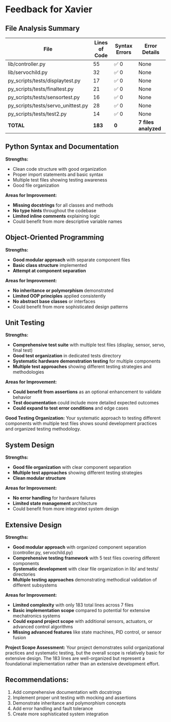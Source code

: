 # Feedback for Xavier

## File Analysis Summary

| File | Lines of Code | Syntax Errors | Error Details |
|------|---------------|---------------|---------------|
| lib/controller.py | 55 | ✅ 0 | None |
| lib/servochild.py | 32 | ✅ 0 | None |
| py_scripts/tests/displaytest.py | 17 | ✅ 0 | None |
| py_scripts/tests/finaltest.py | 21 | ✅ 0 | None |
| py_scripts/tests/sensortest.py | 16 | ✅ 0 | None |
| py_scripts/tests/servo_unittest.py | 28 | ✅ 0 | None |
| py_scripts/tests/test2.py | 14 | ✅ 0 | None |
| **TOTAL** | **183** | **0** | **7 files analyzed** |

## Python Syntax and Documentation

**Strengths:**
- Clean code structure with good organization
- Proper import statements and basic syntax
- Multiple test files showing testing awareness
- Good file organization

**Areas for Improvement:**
- **Missing docstrings** for all classes and methods
- **No type hints** throughout the codebase
- **Limited inline comments** explaining logic
- Could benefit from more descriptive variable names

## Object-Oriented Programming

**Strengths:**
- **Good modular approach** with separate component files
- **Basic class structure** implemented
- **Attempt at component separation**

**Areas for Improvement:**
- **No inheritance or polymorphism** demonstrated
- **Limited OOP principles** applied consistently
- **No abstract base classes** or interfaces
- Could benefit from more sophisticated design patterns

## Unit Testing

**Strengths:**
- **Comprehensive test suite** with multiple test files (display, sensor, servo, final test)
- **Good test organization** in dedicated tests directory
- **Systematic hardware demonstration testing** for multiple components
- **Multiple test approaches** showing different testing strategies and methodologies

**Areas for Improvement:**
- **Could benefit from assertions** as an optional enhancement to validate behavior
- **Test documentation** could include more detailed expected outcomes
- **Could expand to test error conditions** and edge cases

**Good Testing Organization:**
Your systematic approach to testing different components with multiple test files shows sound development practices and organized testing methodology.

## System Design

**Strengths:**
- **Good file organization** with clear component separation
- **Multiple test approaches** showing different testing strategies
- **Clean modular structure**

**Areas for Improvement:**
- **No error handling** for hardware failures
- **Limited state management** architecture
- Could benefit from more integrated system design

## Extensive Design

**Strengths:**
- **Good modular approach** with organized component separation (controller.py, servochild.py)
- **Comprehensive testing framework** with 5 test files covering different components
- **Systematic development** with clear file organization in lib/ and tests/ directories
- **Multiple testing approaches** demonstrating methodical validation of different subsystems

**Areas for Improvement:**
- **Limited complexity** with only 183 total lines across 7 files
- **Basic implementation scope** compared to potential for extensive mechatronics systems
- **Could expand project scope** with additional sensors, actuators, or advanced control algorithms
- **Missing advanced features** like state machines, PID control, or sensor fusion

**Project Scope Assessment:**
Your project demonstrates solid organizational practices and systematic testing, but the overall scope is relatively basic for extensive design. The 183 lines are well-organized but represent a foundational implementation rather than an extensive development effort.

## Recommendations:
1. Add comprehensive documentation with docstrings
2. Implement proper unit testing with mocking and assertions
3. Demonstrate inheritance and polymorphism concepts
4. Add error handling and fault tolerance
5. Create more sophisticated system integration

